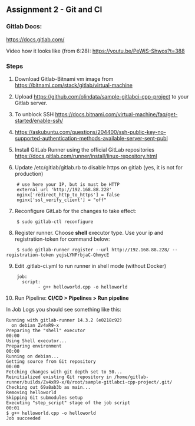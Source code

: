 ## Assignment 2 - Git and CI
### Gitlab Docs:
https://docs.gitlab.com/

Video how it looks like (from 6:28): https://youtu.be/PeWiS-Shwos?t=388

### Steps 

1. Download Gitlab-Bitnami vm image from https://bitnami.com/stack/gitlab/virtual-machine
2. Upload https://github.com/olindata/sample-gitlabci-cpp-project to your Gitlab server.
3. To unblock SSH https://docs.bitnami.com/virtual-machine/faq/get-started/enable-ssh/
4. https://askubuntu.com/questions/204400/ssh-public-key-no-supported-authentication-methods-available-server-sent-publ
5. Install GitLab Runner using the official GitLab repositories https://docs.gitlab.com/runner/install/linux-repository.html

6. Update /etc/gitlab/gitlab.rb to disable https on gitlab (yes, it is not for production)
```
    # use here your IP, but is must be HTTP
    external_url 'http://192.168.88.228'
    nginx['redirect_http_to_https'] = false
    nginx['ssl_verify_client'] = "off"
```
7. Reconfigure GitLab for the changes to take effect:
```
    $ sudo gitlab-ctl reconfigure
```
8. Register runner. Choose **shell** executor type. Use your ip and registration-token for command below:
```
    $ sudo gitlab-runner register --url http://192.168.88.228/ --registration-token yqjsLYNFrbjaC-QhmycE
```

9. Edit .gitlab-ci.yml to run runner in shell mode (without Docker)
```
    job:
      script:
            - g++ helloworld.cpp -o helloworld
```
        
10. Run Pipeline: **CI/CD > Pipelines > Run pipeline**

In Job Logs you should see something like this:
```
Running with gitlab-runner 14.3.2 (e0218c92)
  on debian Zv4xR9-x
Preparing the "shell" executor
00:00
Using Shell executor...
Preparing environment
00:00
Running on debian...
Getting source from Git repository
00:00
Fetching changes with git depth set to 50...
Reinitialized existing Git repository in /home/gitlab-runner/builds/Zv4xR9-x/0/root/sample-gitlabci-cpp-project/.git/
Checking out 69a8ab3b as main...
Removing helloworld
Skipping Git submodules setup
Executing "step_script" stage of the job script
00:01
$ g++ helloworld.cpp -o helloworld
Job succeeded
```

